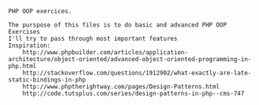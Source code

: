     PHP OOP exercices.

    The purspose of this files is to do basic and advanced PHP OOP Exercises
    I'll try to pass through most important features
    Inspiration:
        http://www.phpbuilder.com/articles/application-architecture/object-oriented/advanced-object-oriented-programming-in-php.html
        http://stackoverflow.com/questions/1912902/what-exactly-are-late-static-bindings-in-php
        http://www.phptherightway.com/pages/Design-Patterns.html
        http://code.tutsplus.com/series/design-patterns-in-php--cms-747
